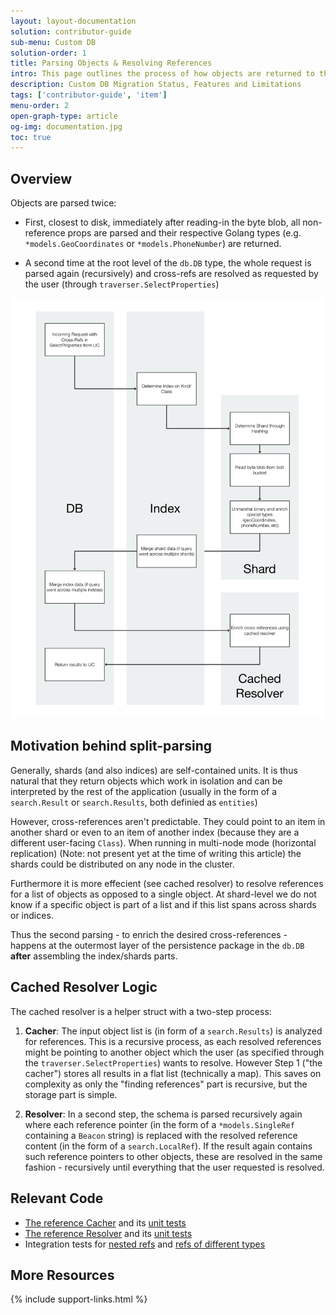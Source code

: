 ```yaml
---
layout: layout-documentation
solution: contributor-guide
sub-menu: Custom DB
solution-order: 1
title: Parsing Objects & Resolving References
intro: This page outlines the process of how objects are returned to the user (in more detail to the usecase requesting data from the db) and how and and what level cross-references are resolved.
description: Custom DB Migration Status, Features and Limitations
tags: ['contributor-guide', 'item']
menu-order: 2
open-graph-type: article
og-img: documentation.jpg
toc: true
---
```


## Overview

Objects are parsed twice:

* First, closest to disk, immediately after reading-in the byte blob, all
  non-reference props are parsed and their respective Golang types (e.g.
  `*models.GeoCoordinates` or `*models.PhoneNumber`) are returned.

* A second time at the root level of the `db.DB` type, the whole request is
  parsed again (recursively) and cross-refs are resolved as requested by the
  user (through `traverser.SelectProperties`)

![returning objects with references](/img/guides/contributor/resolving.png "returning objects with references")

## Motivation behind split-parsing

Generally, shards (and also indices) are self-contained units. It is thus
natural that they return objects which work in isolation and can be interpreted
by the rest of the application (usually in the form of a `search.Result` or
`search.Results`, both definied as `entities`)

However, cross-references aren't predictable. They could point to an item in
another shard or even to an item of another index (because they are a different
user-facing `Class`). When running in multi-node mode (horizontal replication)
(Note: not present yet at the time of writing this article) the shards could be
distributed on any node in the cluster.

Furthermore it is more effecient (see cached resolver) to resolve references
for a list of objects as opposed to a single object. At shard-level we do not
know if a specific object is part of a list and if this list spans across
shards or indices.

Thus the second parsing - to enrich the desired cross-references - happens at
the outermost layer of the persistence package in the `db.DB` **after**
assembling the index/shards parts.

## Cached Resolver Logic

The cached resolver is a helper struct with a two-step process:

1. **Cacher**: The input object list is (in form of a `search.Results`) is analyzed for
   references. This is a recursive process, as each resolved references might
   be pointing to another object which the user (as specified through the
   `traverser.SelectProperties`) wants to resolve. However Step 1 ("the
   cacher") stores all results in a flat list (technically a map). This saves
   on complexity as only the "finding references" part is recursive, but the
   storage part is simple.

2. **Resolver**: In a second step, the schema is parsed recursively again where each
   reference pointer (in the form of a `*models.SingleRef` containing a
   `Beacon` string) is replaced with the resolved reference content (in the
   form of a `search.LocalRef`). If the result again contains such reference
   pointers to other objects, these are resolved in the same fashion -
   recursively until everything that the user requested is resolved.

## Relevant Code 

* [The reference Cacher](https://github.com/semi-technologies/weaviate/blob/master/adapters/repos/db/refcache/cacher.go) and its [unit tests](https://github.com/semi-technologies/weaviate/blob/master/adapters/repos/db/refcache/cacher_test.go)
* [The reference Resolver](https://github.com/semi-technologies/weaviate/blob/master/adapters/repos/db/refcache/resolver.go) and its [unit tests](https://github.com/semi-technologies/weaviate/blob/master/adapters/repos/db/refcache/resolver_test.go)
* Integration tests for [nested refs](https://github.com/semi-technologies/weaviate/blob/master/adapters/repos/db/crud_references_integration_test.go) and [refs of different types](https://github.com/semi-technologies/weaviate/blob/master/adapters/repos/db/crud_references_multiple_types_integration_test.go)

## More Resources

{% include support-links.html %}
